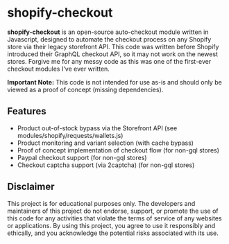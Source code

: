 # shopify-checkout
**shopify-checkout** is an open-source auto-checkout module written in Javascript, designed to automate the checkout process on any Shopify store via their legacy storefront API. This code was written before Shopify introduced their GraphQL checkout API, so it may not work on the newest stores. Forgive me for any messy code as this was one of the first-ever checkout modules I've ever written.

**Important Note:** This code is not intended for use as-is and should only be viewed as a proof of concept (missing dependencies).
## Features
  - Product out-of-stock bypass via the Storefront API (see modules/shopify/requests/wallets.js)
  - Product monitoring and variant selection (with cache bypass)
  - Proof of concept implementation of checkout flow (for non-gql stores)
  - Paypal checkout support (for non-gql stores)
  - Checkout captcha support (via 2captcha) (for non-gql stores)
## Disclaimer
This project is for educational purposes only. The developers and maintainers of this project do not endorse, support, or promote the use of this code for any activities that violate the terms of service of any websites or applications. By using this project, you agree to use it responsibly and ethically, and you acknowledge the potential risks associated with its use.
